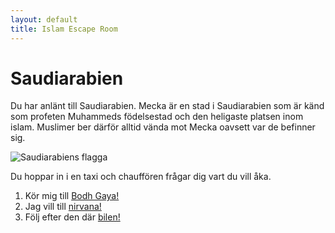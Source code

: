 ```yaml
---
layout: default
title: Islam Escape Room
---
```


# Saudiarabien 
Du har anlänt till Saudiarabien. Mecka är en stad i Saudiarabien som är känd som profeten Muhammeds födelsestad och den heligaste platsen inom islam. Muslimer ber därför alltid vända mot Mecka oavsett var de befinner sig.
 

<img src="/assets/images/islam/Flag_of_Saudi_Arabia.png.png" alt="Saudiarabiens flagga"> 


Du hoppar in i en taxi och chauffören frågar dig vart du vill åka.

1. Kör mig till [Bodh Gaya!](/rooms/rum3-0.html) 
2. Jag vill till [nirvana!](/rooms/rum2-2.html)
3. Följ efter den där [bilen!](/rooms/rum2-1.html) 

